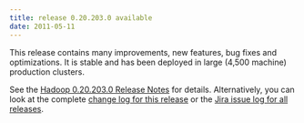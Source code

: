 ```yaml
---
title: release 0.20.203.0 available
date: 2011-05-11
---
```

<!---
  Licensed under the Apache License, Version 2.0 (the "License");
  you may not use this file except in compliance with the License.
  You may obtain a copy of the License at

   http://www.apache.org/licenses/LICENSE-2.0

  Unless required by applicable law or agreed to in writing, software
  distributed under the License is distributed on an "AS IS" BASIS,
  WITHOUT WARRANTIES OR CONDITIONS OF ANY KIND, either express or implied.
  See the License for the specific language governing permissions and
  limitations under the License. See accompanying LICENSE file.
-->

This release contains many improvements, new features, bug fixes and
optimizations. It is stable and has been deployed in large (4,500
machine) production clusters.

See the [Hadoop 0.20.203.0 Release
Notes](https://hadoop.apache.org/docs/r0.20.203.0/releasenotes.html) for
details. Alternatively, you can look at the complete [change log for
this release](https://hadoop.apache.org/docs/r0.20.203.0/changes.html) or
the [Jira issue log for all
releases](http://issues.apache.org/jira/browse/HADOOP?report=com.atlassian.jira.plugin.system.project:changelog-panel).

